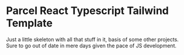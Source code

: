 # Parcel React Typescript Tailwind Template

Just a little skeleton with all that stuff in it, basis of some other projects. Sure to go out of date in mere days given the pace of JS development. 
